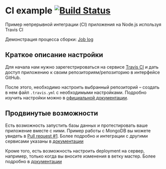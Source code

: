 # CI example  [![Build Status](https://travis-ci.com/geekbrains-web/example-travis-ci.svg?branch=master)](https://travis-ci.com/geekbrains-web/example-travis-ci)

Пример непрерывной интеграции (CI) приложения на Node.js используя Travis CI

Демонстрация процесса сборки: [Job log](https://travis-ci.com/geekbrains-web/example-travis-ci)

## Краткое описание настройки
Для начала нам нужно зарегестрироваться на сервисе [Travis CI](https://travis-ci.com) и дать доступ приложению к своим репозиториям/репозиторию в интерфейсе GitHub. 

После этого, необходимо настроить выбранный репозиторий – создать в нем файл `.travis.yml` с необходимыми настройками. Подробно изучить настройки можно в [официальной документации](https://docs.travis-ci.com).

## Продвинутые возможности
Есть возможность запустить базы данных и протестировать ваше приложение вместе с ними. Пример работы с MongoDB вы можете увидеть в [Pull request #1](https://github.com/geekbrains-web/example-travis-ci/pull/1). Более подробно и интеграции с другими сервисами указаны в [документации](https://docs.travis-ci.com/user/database-setup/)

Кроме того, есть возможность настроить deployment на сервер, например, только когда вы вносите изменения в ветку мастер. Более подробно в [документации](https://docs.travis-ci.com/user/deployment/)
